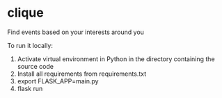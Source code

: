 # clique
Find events based on your interests around you

To run it locally:
1. Activate virtual environment in Python in the directory containing the source code
2. Install all requirements from requirements.txt
3. export FLASK_APP=main.py
4. flask run
